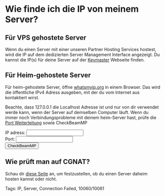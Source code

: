 # Wie finde ich die IP von meinem Server?

## Für VPS gehostete Server

Wenn du einen Server mit einer unseren Partner Hosting Services hostest, wird die IP auf dem dedizierten Server Management Interface angezeigt. Du kannst die IP(s) für deine Server auf der [Keymaster](https://keymaster.beammp.com/login) Webseite finden.

## Für Heim-gehostete Server

Für heim-gehostete Server, öffne [whatsmyip.org](https://whatsmyip.org) in einem Browser. Das wird die öffentliche IPv4 Adress ausgeben, mit der du vom Internet aus kontaktiert wirst.

Beachte, dass 127.0.0.1 die Localhost Adresse ist und nur von dir verwendet werde kann, wenn der Server auf demselben Computer läuft. Wenn du immer noch Verbindungsprobleme mit deinem heim-Server hast, prüfe die [Port Weiterleitung](https://docs.beammp.com/server/port-forwarding/) sowie CheckBeamMP

<form action="https://check.beammp.com/api/v2/beammp/" method="get" target="_blank">
  <label for="ip">IP adress:</label>
  <input type="text" id="ip" name="ip"><br>
  <label for="port">Port:</label>
  <input type="text" id="port" name="port"><br>
  <input type="submit" value="CheckBeamMP">
</form>

## Wie prüft man auf CGNAT?

Schau dir [diese Seite](../How-to-check-for-CGNAT/) an, um festzustellen, ob du einen Server daheim hosten kannst oder nicht.

Tags: IP, Server, Connection Failed, 10060/10061
